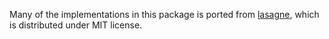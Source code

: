 Many of the implementations in this package is ported from [lasagne](https://github.com/lasagne/lasagne),
which is distributed under MIT license.